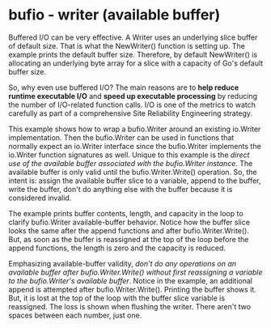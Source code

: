 # bufio - writer (available buffer)

Buffered I/O can be very effective. A Writer uses an underlying slice buffer of default size. That is what the NewWriter() function is setting up. The example prints the default buffer size. Therefore, by default NewWriter() is allocating an underlying byte array for a slice with a capacity of Go's default buffer size.

So, why even use buffered I/O? The main reasons are to **help reduce runtime executable I/O** and **speed up executable processing** by reducing the number of I/O-related function calls. I/O is one of the metrics to watch carefully as part of a comprehensive Site Reliability Engineering strategy.

This example shows how to wrap a bufio.Writer around an existing io.Writer implementation. Then the bufio.Writer can be used in functions that normally expect an io.Writer interface since the bufio.Writer implements the io.Writer function signatures as well. Unique to this example is the *direct use of the available buffer associated with the bufio.Writer instance*. The available buffer is only valid until the bufio.Writer.Write() operation. So, the intent is: assign the available buffer slice to a variable, append to the buffer, write the buffer, don't do anything else with the buffer because it is considered invalid.

The example prints buffer contents, length, and capacity in the loop to clarify bufio.Writer available-buffer behavior. Notice how the buffer slice looks the same after the append functions and after bufio.Writer.Write(). But, as soon as the buffer is reassigned at the top of the loop before the append functions, the length is zero and the capacity is reduced.

Emphasizing available-buffer validity, *don't do any operations on an available buffer after bufio.Writer.Write() without first reassigning a variable to the bufio.Writer's available buffer*. Notice in the example, an additional append is attempted after bufio.Writer.Write(). Printing the buffer shows it. But, it is lost at the top of the loop with the buffer slice variable is reassigned. The loss is shown when flushing the writer. There aren't two spaces between each number, just one.
